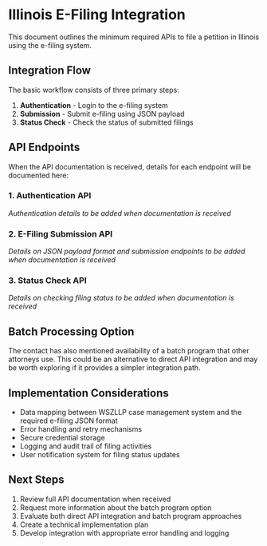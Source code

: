 # Illinois E-Filing Integration

This document outlines the minimum required APIs to file a petition in Illinois using the e-filing system.

## Integration Flow

The basic workflow consists of three primary steps:

1. **Authentication** - Login to the e-filing system
2. **Submission** - Submit e-filing using JSON payload
3. **Status Check** - Check the status of submitted filings

## API Endpoints

When the API documentation is received, details for each endpoint will be documented here:

### 1. Authentication API

_Authentication details to be added when documentation is received_

### 2. E-Filing Submission API

_Details on JSON payload format and submission endpoints to be added when documentation is received_

### 3. Status Check API

_Details on checking filing status to be added when documentation is received_

## Batch Processing Option

The contact has also mentioned availability of a batch program that other attorneys use. This could be an alternative to direct API integration and may be worth exploring if it provides a simpler integration path.

## Implementation Considerations

- Data mapping between WSZLLP case management system and the required e-filing JSON format
- Error handling and retry mechanisms
- Secure credential storage
- Logging and audit trail of filing activities
- User notification system for filing status updates

## Next Steps

1. Review full API documentation when received
2. Request more information about the batch program option
3. Evaluate both direct API integration and batch program approaches
4. Create a technical implementation plan
5. Develop integration with appropriate error handling and logging